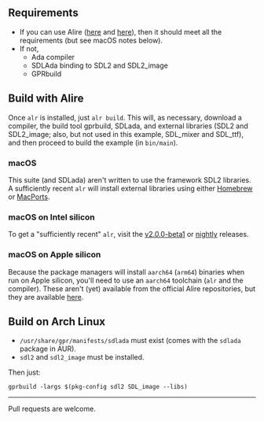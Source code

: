## Requirements

* If you can use Alire ([here](https://ada-lang.io) and [here](https://alire.ada.dev/docs/)), then it should meet all the requirements (but see macOS notes below).
* If not,
  - Ada compiler
  - SDLAda binding to SDL2 and SDL2\_image
  - GPRbuild

## Build with Alire ##

Once `alr` is installed, just `alr build`. This will, as necessary, download a compiler, the build tool gprbuild, SDLada, and external libraries (SDL2 and SDL2\_image; also, but not used in this example, SDL\_mixer and SDL\_ttf), and then proceed to build the example (in `bin/main`).

### macOS ###

This suite (and SDLada) aren't written to use the framework SDL2 libraries.  A sufficiently recent `alr` will install external libraries using either [Homebrew](https://brew.sh) or [MacPorts](https://www.macports.org).

### macOS on Intel silicon ###

To get a "sufficiently recent" `alr`, visit the [v2.0.0-beta1](https://github.com/alire-project/alire/releases/tag/v2.0.0-beta1) or [nightly](https://github.com/alire-project/alire/releases/tag/nightly) releases.

### macOS on Apple silicon ###

Because the package managers will install `aarch64` (`arm64`) binaries when run on Apple silicon, you'll need to use an `aarch64` toolchain (`alr` and the compiler). These aren't (yet) available from the official Alire repositories, but they are available [here](https://github.com/simonjwright/alire-index.mac).

## Build on Arch Linux

* `/usr/share/gpr/manifests/sdlada` must exist (comes with the `sdlada` package in AUR).
* `sdl2` and `sdl2_image` must be installed.

Then just:

    gprbuild -largs $(pkg-config sdl2 SDL_image --libs)

----

Pull requests are welcome.
